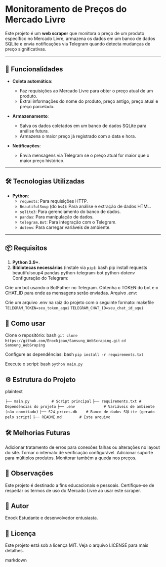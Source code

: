 # Monitoramento de Preços do Mercado Livre

Este projeto é um **web scraper** que monitora o preço de um produto específico no Mercado Livre, armazena os dados em um banco de dados SQLite e envia notificações via Telegram quando detecta mudanças de preço significativas.

---

## 🚀 Funcionalidades

- **Coleta automática**:
  - Faz requisições ao Mercado Livre para obter o preço atual de um produto.
  - Extrai informações do nome do produto, preço antigo, preço atual e preço parcelado.
  
- **Armazenamento**:
  - Salva os dados coletados em um banco de dados SQLite para análise futura.
  - Armazena o maior preço já registrado com a data e hora.

- **Notificações**:
  - Envia mensagens via Telegram se o preço atual for maior que o maior preço histórico.

---

## 🛠️ Tecnologias Utilizadas

- **Python**:
  - `requests`: Para requisições HTTP.
  - `BeautifulSoup` (do `bs4`): Para análise e extração de dados HTML.
  - `sqlite3`: Para gerenciamento do banco de dados.
  - `pandas`: Para manipulação de dados.
  - `telegram.Bot`: Para integração com o Telegram.
  - `dotenv`: Para carregar variáveis de ambiente.

---

## 📦 Requisitos

1. **Python 3.9+**.
2. **Bibliotecas necessárias** (instale via `pip`):
   bash
   pip install requests beautifulsoup4 pandas python-telegram-bot python-dotenv
Configuração do Telegram:

Crie um bot usando o BotFather no Telegram.
Obtenha o TOKEN do bot e o CHAT_ID para onde as mensagens serão enviadas.
Arquivo .env:

Crie um arquivo .env na raiz do projeto com o seguinte formato:
makefile
 `TELEGRAM_TOKEN=seu_token_aqui`
 `TELEGRAM_CHAT_ID=seu_chat_id_aqui`


## 📖 Como usar

Clone o repositório:
bash
 `git clone https://github.com/Enockjoao/Samsung_WebScraping.git`
 `cd Samsung_WebSraping`


Configure as dependências:
  bash
 `pip install -r requirements.txt`

Execute o script:
bash
 `python main.py`

## ⚙️ Estrutura do Projeto
plaintext

 
 `├── main.py          # Script principal`
 `├── requirements.txt # Dependências do projeto`
 `├── .env             # Variáveis de ambiente (não commitado)`
 `├── S24_prices.db    # Banco de dados SQLite (gerado pelo script)`
 `├── README.md        # Este arquivo`


## 🛠️ Melhorias Futuras
Adicionar tratamento de erros para conexões falhas ou alterações no layout do site.
Tornar o intervalo de verificação configurável.
Adicionar suporte para múltiplos produtos.
Monitorar também a queda nos preços.


## 📝 Observações
Este projeto é destinado a fins educacionais e pessoais.
Certifique-se de respeitar os termos de uso do Mercado Livre ao usar este scraper.


## 👤 Autor
Enock
Estudante e desenvolvedor entusiasta.


## 📄 Licença
Este projeto está sob a licença MIT. Veja o arquivo LICENSE para mais detalhes.

markdown








